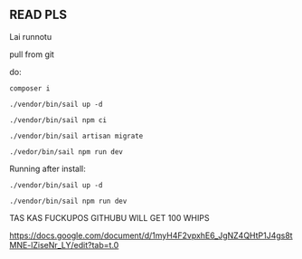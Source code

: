 ## READ PLS

Lai runnotu

pull from git

do:

    composer i

    ./vendor/bin/sail up -d

    ./vendor/bin/sail npm ci

    ./vendor/bin/sail artisan migrate

    ./vedor/bin/sail npm run dev

Running after install:

    ./vendor/bin/sail up -d

    ./vendor/bin/sail npm run dev

TAS KAS FUCKUPOS GITHUBU WILL GET 100 WHIPS

https://docs.google.com/document/d/1myH4F2vpxhE6_JgNZ4QHtP1J4gs8tMNE-lZiseNr_LY/edit?tab=t.0
